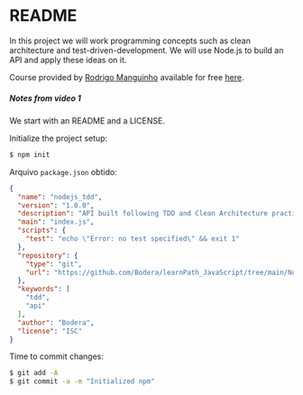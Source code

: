 # README

In this project we will work programming concepts such as clean architecture and test-driven-development. We will use Node.js to build an API and apply these ideas on it.

Course provided by [Rodrigo Manguinho](https://www.linkedin.com/in/rmanguinho/) available for free [here](https://www.youtube.com/playlist?list=PL9aKtVrF05DyEwK5kdvzrYXFdpZfj1dsG).

##### Notes from video 1

We start with an README and a LICENSE.

Initialize the project setup:

```bash
$ npm init
```

Arquivo `package.json` obtido:
```json
{
  "name": "nodejs_tdd",
  "version": "1.0.0",
  "description": "API built following TDD and Clean Architecture practices.",
  "main": "index.js",
  "scripts": {
    "test": "echo \"Error: no test specified\" && exit 1"
  },
  "repository": {
    "type": "git",
    "url": "https://github.com/Bodera/learnPath_JavaScript/tree/main/Nodejs_TDD"
  },
  "keywords": [
    "tdd",
    "api"
  ],
  "author": "Bodera",
  "license": "ISC"
}
```

Time to commit changes:

```bash
$ git add -A
$ git commit -a -m "Initialized npm"
```